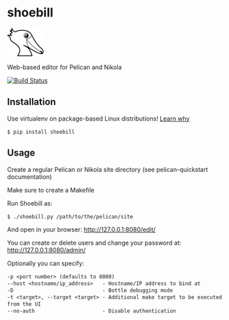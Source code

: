 shoebill
========
![Logo](docs/shoebill.png?raw=true)

Web-based editor for Pelican and Nikola

[![Build Status](https://travis-ci.org/FedericoCeratto/shoebill.svg?branch=master)](https://travis-ci.org/FedericoCeratto/shoebill)

Installation
------------

Use virtualenv on package-based Linux distributions! [Learn why](http://workaround.org/easy-install-debian)

    $ pip install shoebill

Usage
-----

Create a regular Pelican or Nikola site directory (see pelican-quickstart documentation)

Make sure to create a Makefile

Run Shoebill as:

    $ ./shoebill.py /path/to/the/pelican/site

And open in your browser:
http://127.0.0.1:8080/edit/

You can create or delete users and change your password at:
http://127.0.0.1:8080/admin/

Optionally you can specify:

    -p <port number> (defaults to 8080)
    --host <hostname/ip_address>   - Hostname/IP address to bind at 
    -D                             - Bottle debugging mode
    -t <target>, --target <target> - Additional make target to be executed from the UI
    --no-auth                      - Disable authentication



